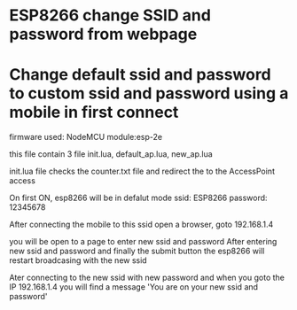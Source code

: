 # ESP8266 change SSID and password from webpage
# Change default ssid and password to custom ssid and password using a mobile in first connect

firmware used: NodeMCU
module:esp-2e

this file contain 3 file
init.lua, 
default_ap.lua,
new_ap.lua

init.lua file checks the counter.txt file and redirect the to the AccessPoint access

On first ON, esp8266 will be in defalut mode
ssid: ESP8266 
password: 12345678

After connecting the mobile to this ssid open a browser, goto 192.168.1.4

you will be open to a page to enter new ssid and password
After entering new ssid and password and finally the submit button the esp8266 will restart broadcasing with the new ssid

Ater connecting to the new ssid with new password and when you goto the IP 192.168.1.4
you will find a message 'You are on your new ssid and password'
